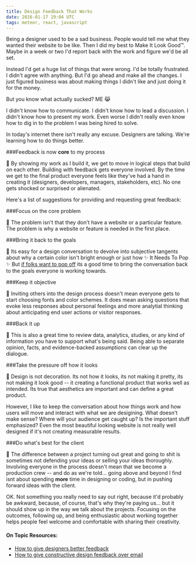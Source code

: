 ```yaml
---
title: Design Feedback That Works
date: 2016-01-17 19:04 UTC
tags: meteor, react, javascript
---
```


Being a designer used to be a sad business. People would tell me what they wanted their website to be like. Then I did my best to Make It Look Good™. Maybe in a week or two I'd report back with the work and figure we'd be all set.

Instead I'd get a huge list of things that were wrong. I'd be totally frustrated. I didn't agree with anything. But I'd go ahead and make all the changes. I just figured business was about making things I didn't like and just doing it for the money.

But you know what actually sucked? ME 😹

I didn't know how to communicate. I didn't know how to lead a discussion. I didn't know how to present my work. Even worse I didn't really even know how to dig in to the problem I was being hired to solve.

In today's internet there isn't really any excuse. Designers are talking. We're learning how to do things better.

###Feedback is now **core** to my process

🔑 By showing my work as I build it, we get to move in logical steps that build on each other. Building with feedback gets everyone involved. By the time we get to the final product everyone feels like they've had a hand in creating it (designers, developers, managers, stakeholders, etc). No one gets shocked or surprised or alienated.

Here's a list of suggestions for providing and requesting great feedback:

###Focus on the core problem

🔑 The problem isn't that they don't have a website or a particular feature. The problem is why a website or feature is needed in the first place.

###Bring it back to the goals

🔑 Its easy for a design conversation to devolve into subjective tangents about why a certain color isn't bright enough or just how ✨ It Needs To Pop ✨ But [if folks want to pop off](https://www.youtube.com/watch?v=a2PfdBavdvs) its a good time to bring the conversation back to the goals everyone is working towards.

###Keep it objective

🔑 Inviting others into the design process doesn't mean everyone gets to start choosing fonts and color schemes. It does mean asking questions that evoke less responses about personal feelings and more analytial thinking about anticipating end user actions or visitor responses.

###Back it up

🔑 This is also a great time to review data, analytics, studies, or any kind of information you have to support what's being said. Being able to separate opinion, facts, and evidence-backed assumptions can clear up the dialogue.

###Take the pressure off how it looks

🔑 Design is not decoration. Its not how it looks, its not making it pretty, its not making it look good -- it creating a functional product that works well as intended. Its true that aesthetics are important and can define a great product.

However, I like to keep the conversation about how things work and how users will move and interact with what we are desigining. What doesn't make sense? Where will your audience get caught up? Is the important stuff emphasized? Even the most beautiful looking website is not really well designed if it's not creating measurable results.

###Do what's best for the client

🔑 The difference between a project turning out great and going to shit is sometimes not defending your ideas or selling your ideas thoroughly. Involving everyone in the process doesn't mean that we become a production crew -- and do as we're told... going above and beyond I find isnt about spending **more** time in designing or coding, but in pushing forward ideas with the client.

OK. Not something you really need to say out right, because it'd probably be awkward, because, of course, that's why they're paying us... but it should show up in the way we talk about the projects. Focusing on the outcomes, following up, and being enthusiastic about working together helps people feel welcome and comfortable with sharing their creativity.

#### On Topic Resources:
* [How to give designers better feedback](http://blog.invisionapp.com/how-to-give-designers-better-feedback/)
* [How to give constructive design feedback over email](https://medium.com/@tarngerine/how-to-give-constructive-design-feedback-over-email-be7ebb17deff)
